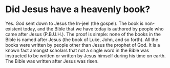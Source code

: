 Did Jesus have a heavenly book?
===============================

Yes. God sent down to Jesus the In-jeel (the gospel). The book is
non-existent today, and the Bible that we have today is authored by
people who came after Jesus (P.B.U.H.). The proof is simple: none of the
books in the Bible is named after Jesus (the book of Luke, John, and so
forth). All the books were written by people other than Jesus the
prophet of God. It is a known fact amongst scholars that not a single
word in the Bible was instructed to be written or written by Jesus
himself during his time on earth. The Bible was written after Jesus was
risen.


